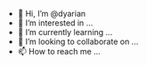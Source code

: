 - 👋 Hi, I’m @dyarian
- 👀 I’m interested in ...
- 🌱 I’m currently learning ...
- 💞️ I’m looking to collaborate on ...
- 📫 How to reach me ...

<!---
dyarian/dyarian is a ✨ special ✨ repository because its `README.md` (this file) appears on your GitHub profile.
You can click the Preview link to take a look at your changes.
--->
